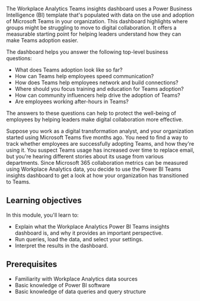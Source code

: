 The Workplace Analytics Teams insights dashboard uses a Power Business Intelligence (BI) template that's populated with data on the use and adoption of Microsoft Teams in your organization. This dashboard highlights where groups might be struggling to move to digital collaboration. It offers a measurable starting point for helping leaders understand how they can make Teams adoption easier.

The dashboard helps you answer the following top-level business questions:

- What does Teams adoption look like so far?
- How can Teams help employees speed communication?
- How does Teams help employees network and build connections?
- Where should you focus training and education for Teams adoption?
- How can community influencers help drive the adoption of Teams?
- Are employees working after-hours in Teams?

The answers to these questions can help to protect the well-being of employees by helping leaders make digital collaboration more effective.

Suppose you work as a digital transformation analyst, and your organization started using Microsoft Teams five months ago. You need to find a way to track whether employees are successfully adopting Teams, and how they're using it. You suspect Teams usage has increased over time to replace email, but you're hearing different stories about its usage from various departments. Since Microsoft 365 collaboration metrics can be measured using Workplace Analytics data, you decide to use the Power BI Teams insights dashboard to get a look at how your organization has transitioned to Teams.

## Learning objectives  

In this module, you'll learn to:

- Explain what the Workplace Analytics Power BI Teams insights dashboard is, and why it provides an important perspective.
- Run queries, load the data, and select your settings.
- Interpret the results in the dashboard.

## Prerequisites

- Familiarity with Workplace Analytics data sources
- Basic knowledge of Power BI software
- Basic knowledge of data queries and query structure

